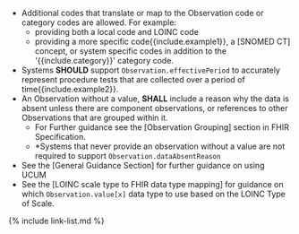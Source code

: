* Additional codes that translate or map to the Observation code or category codes are allowed.  For example:
   -  providing both a local code and LOINC code
   -  providing a more specific code{{include.example1}}, a [SNOMED CT] concept, or system specific codes in addition to the '{{include.category}}' category code.
* Systems **SHOULD** support `Observation.effectivePeriod` to accurately represent procedure tests that are collected over a period of time{{include.example2}}.
* An Observation without a value, **SHALL** include a reason why the data is absent unless there are component observations, or references to other Observations that are grouped within it.
   - For Further guidance see the [Observation Grouping] section in FHIR Specification.
   - \*Systems that never provide an observation without a value are not required to support `Observation.dataAbsentReason`
* See the [General Guidance Section] for further guidance on using UCUM
* See the [LOINC scale type to FHIR data type mapping] for guidance on which `Observation.value[x]` data type to use based on the LOINC Type of Scale.

{% include link-list.md %}
